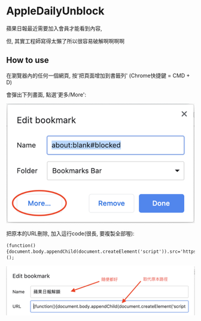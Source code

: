 # AppleDailyUnblock

蘋果日報最近需要加入會員才能看到內容,

但, 其實工程師寫得太懶了所以很容易破解啊啊啊啊


## How to use

在瀏覽器內的任何一個網頁, 按'把頁面增加到書籤列' (Chrome快捷鍵 = CMD + D)

會彈出下列畫面, 點選'更多/More':

![](https://github.com/miffycs/AppleDailyUnblock/blob/master/img1.png)

把原本的URL刪除, 加入這行code(很長, 要複製全部喔):

```
(function(){document.body.appendChild(document.createElement('script')).src='https://github.com/miffycs/AppleDailyUnblock/blob/master/unblock.js';})();
```

![](https://github.com/miffycs/AppleDailyUnblock/blob/master/img2.png)

